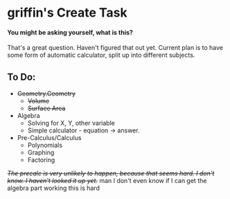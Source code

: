 # griffin's Create Task
#### You might be asking yourself, what is this?
That's a great question. Haven't figured that out yet. Current plan is to have some form of automatic calculator, split up into different subjects.


## To Do:
* ~~Geometry.Geometry~~
  * ~~Volume~~
  * ~~Surface Area~~
* Algebra
  * Solving for X, Y, other variable
  * Simple calculator - equation -> answer.
* Pre-Calculus/Calculus
  * Polynomials
  * Graphing 
  * Factoring
 
 ~~*The precalc is very unlikely to happen, because that seems hard. I don't know. I haven't looked it up yet.*~~
 man I don't even know if I can get the algebra part working this is hard 
